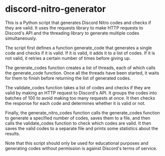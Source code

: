 # discord-nitro-generator

This is a Python script that generates Discord Nitro codes and checks if they are valid. It uses the requests library to make HTTP requests to Discord's API and the threading library to generate multiple codes simultaneously.

The script first defines a function generate_code that generates a single code and checks if it is valid. If it is valid, it adds it to a list of codes. If it is not valid, it retries a certain number of times before giving up.

The generate_codes function creates a list of threads, each of which calls the generate_code function. Once all the threads have been started, it waits for them to finish before returning the list of generated codes.

The validate_codes function takes a list of codes and checks if they are valid by making an HTTP request to Discord's API. It groups the codes into batches of 100 to avoid making too many requests at once. It then checks the response for each code and determines whether it is valid or not.

Finally, the generate_nitro_codes function calls the generate_codes function to generate a specified number of codes, saves them to a file, and then calls the validate_codes function to check which codes are valid. It then saves the valid codes to a separate file and prints some statistics about the results.

Note that this script should only be used for educational purposes and generating codes without permission is against Discord's terms of service.
